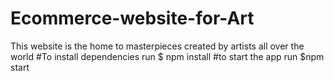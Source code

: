 # Ecommerce-website-for-Art
This website is the home to masterpieces created by artists all over the world
#To install dependencies run
$ npm install
#to start the app run
$npm start
